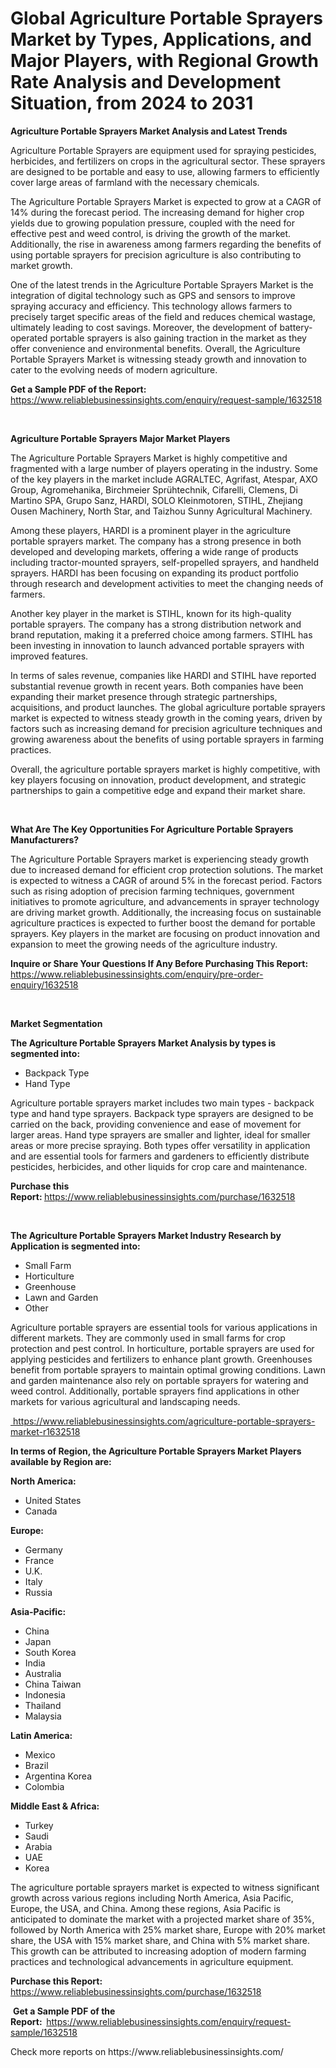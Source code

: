 <p><h1>Global Agriculture Portable Sprayers Market by Types, Applications, and Major Players, with Regional Growth Rate Analysis and Development Situation, from 2024 to 2031</h1></p><p><strong>Agriculture Portable Sprayers Market Analysis and Latest Trends</strong></p>
<p><p>Agriculture Portable Sprayers are equipment used for spraying pesticides, herbicides, and fertilizers on crops in the agricultural sector. These sprayers are designed to be portable and easy to use, allowing farmers to efficiently cover large areas of farmland with the necessary chemicals.</p><p>The Agriculture Portable Sprayers Market is expected to grow at a CAGR of 14% during the forecast period. The increasing demand for higher crop yields due to growing population pressure, coupled with the need for effective pest and weed control, is driving the growth of the market. Additionally, the rise in awareness among farmers regarding the benefits of using portable sprayers for precision agriculture is also contributing to market growth.</p><p>One of the latest trends in the Agriculture Portable Sprayers Market is the integration of digital technology such as GPS and sensors to improve spraying accuracy and efficiency. This technology allows farmers to precisely target specific areas of the field and reduces chemical wastage, ultimately leading to cost savings. Moreover, the development of battery-operated portable sprayers is also gaining traction in the market as they offer convenience and environmental benefits. Overall, the Agriculture Portable Sprayers Market is witnessing steady growth and innovation to cater to the evolving needs of modern agriculture.</p></p>
<p><strong>Get a Sample PDF of the Report:&nbsp;</strong> <a href="https://www.reliablebusinessinsights.com/enquiry/request-sample/1632518">https://www.reliablebusinessinsights.com/enquiry/request-sample/1632518</a></p>
<p>&nbsp;</p>
<p><strong>Agriculture Portable Sprayers Major Market Players</strong></p>
<p><p>The Agriculture Portable Sprayers Market is highly competitive and fragmented with a large number of players operating in the industry. Some of the key players in the market include AGRALTEC, Agrifast, Atespar, AXO Group, Agromehanika, Birchmeier Sprühtechnik, Cifarelli, Clemens, Di Martino SPA, Grupo Sanz, HARDI, SOLO Kleinmotoren, STIHL, Zhejiang Ousen Machinery, North Star, and Taizhou Sunny Agricultural Machinery.</p><p>Among these players, HARDI is a prominent player in the agriculture portable sprayers market. The company has a strong presence in both developed and developing markets, offering a wide range of products including tractor-mounted sprayers, self-propelled sprayers, and handheld sprayers. HARDI has been focusing on expanding its product portfolio through research and development activities to meet the changing needs of farmers.</p><p>Another key player in the market is STIHL, known for its high-quality portable sprayers. The company has a strong distribution network and brand reputation, making it a preferred choice among farmers. STIHL has been investing in innovation to launch advanced portable sprayers with improved features.</p><p>In terms of sales revenue, companies like HARDI and STIHL have reported substantial revenue growth in recent years. Both companies have been expanding their market presence through strategic partnerships, acquisitions, and product launches. The global agriculture portable sprayers market is expected to witness steady growth in the coming years, driven by factors such as increasing demand for precision agriculture techniques and growing awareness about the benefits of using portable sprayers in farming practices.</p><p>Overall, the agriculture portable sprayers market is highly competitive, with key players focusing on innovation, product development, and strategic partnerships to gain a competitive edge and expand their market share.</p></p>
<p>&nbsp;</p>
<p><strong>What Are The Key Opportunities For Agriculture Portable Sprayers Manufacturers?</strong></p>
<p><p>The Agriculture Portable Sprayers market is experiencing steady growth due to increased demand for efficient crop protection solutions. The market is expected to witness a CAGR of around 5% in the forecast period. Factors such as rising adoption of precision farming techniques, government initiatives to promote agriculture, and advancements in sprayer technology are driving market growth. Additionally, the increasing focus on sustainable agriculture practices is expected to further boost the demand for portable sprayers. Key players in the market are focusing on product innovation and expansion to meet the growing needs of the agriculture industry.</p></p>
<p><strong>Inquire or Share Your Questions If Any Before Purchasing This Report:</strong> <a href="https://www.reliablebusinessinsights.com/enquiry/pre-order-enquiry/1632518">https://www.reliablebusinessinsights.com/enquiry/pre-order-enquiry/1632518</a></p>
<p>&nbsp;</p>
<p><strong>Market Segmentation</strong></p>
<p><strong>The Agriculture Portable Sprayers Market Analysis by types is segmented into:</strong></p>
<p><ul><li>Backpack Type</li><li>Hand Type</li></ul></p>
<p><p>Agriculture portable sprayers market includes two main types - backpack type and hand type sprayers. Backpack type sprayers are designed to be carried on the back, providing convenience and ease of movement for larger areas. Hand type sprayers are smaller and lighter, ideal for smaller areas or more precise spraying. Both types offer versatility in application and are essential tools for farmers and gardeners to efficiently distribute pesticides, herbicides, and other liquids for crop care and maintenance.</p></p>
<p><strong>Purchase this Report:&nbsp;</strong><a href="https://www.reliablebusinessinsights.com/purchase/1632518">https://www.reliablebusinessinsights.com/purchase/1632518</a></p>
<p>&nbsp;</p>
<p><strong>The Agriculture Portable Sprayers Market Industry Research by Application is segmented into:</strong></p>
<p><ul><li>Small Farm</li><li>Horticulture</li><li>Greenhouse</li><li>Lawn and Garden</li><li>Other</li></ul></p>
<p><p>Agriculture portable sprayers are essential tools for various applications in different markets. They are commonly used in small farms for crop protection and pest control. In horticulture, portable sprayers are used for applying pesticides and fertilizers to enhance plant growth. Greenhouses benefit from portable sprayers to maintain optimal growing conditions. Lawn and garden maintenance also rely on portable sprayers for watering and weed control. Additionally, portable sprayers find applications in other markets for various agricultural and landscaping needs.</p></p>
<p><a href="https://www.reliablebusinessinsights.com/agriculture-portable-sprayers-market-r1632518">&nbsp;https://www.reliablebusinessinsights.com/agriculture-portable-sprayers-market-r1632518</a></p>
<p><strong>In terms of Region, the Agriculture Portable Sprayers Market Players available by Region are:</strong></p>
<p>
    <p> <strong> North America: </strong>
        <ul>
            <li>United States</li>
            <li>Canada</li>
        </ul>
        </p> 
    <p> <strong> Europe: </strong>
        <ul>
            <li>Germany</li>
            <li>France</li>
            <li>U.K.</li>
            <li>Italy</li>
            <li>Russia</li>
        </ul>
        </p> 
    <p> <strong> Asia-Pacific: </strong>
        <ul>
            <li>China</li>
            <li>Japan</li>
            <li>South Korea</li>
            <li>India</li>
            <li>Australia</li>
            <li>China Taiwan</li>
            <li>Indonesia</li>
            <li>Thailand</li>
            <li>Malaysia</li>
        </ul>
        </p> 
    <p> <strong> Latin America: </strong>
        <ul>
            <li>Mexico</li>
            <li>Brazil</li>
            <li>Argentina Korea</li>
            <li>Colombia</li>
        </ul>
        </p> 
    <p> <strong> Middle East & Africa: </strong>
        <ul>
            <li>Turkey</li>
            <li>Saudi</li>
            <li>Arabia</li>
            <li>UAE</li>
            <li>Korea</li>
        </ul>
    </p>
    </p>
<p><p>The agriculture portable sprayers market is expected to witness significant growth across various regions including North America, Asia Pacific, Europe, the USA, and China. Among these regions, Asia Pacific is anticipated to dominate the market with a projected market share of 35%, followed by North America with 25% market share, Europe with 20% market share, the USA with 15% market share, and China with 5% market share. This growth can be attributed to increasing adoption of modern farming practices and technological advancements in agriculture equipment.</p></p>
<p><strong>Purchase this Report: </strong><a href="https://www.reliablebusinessinsights.com/purchase/1632518">https://www.reliablebusinessinsights.com/purchase/1632518</a></p>
<p>&nbsp;<strong>Get a Sample PDF of the Report:&nbsp;&nbsp;</strong><a href="https://www.reliablebusinessinsights.com/enquiry/request-sample/1632518">https://www.reliablebusinessinsights.com/enquiry/request-sample/1632518</a></p>
<p><strong></strong></p>
<p>Check more reports on https://www.reliablebusinessinsights.com/</p>